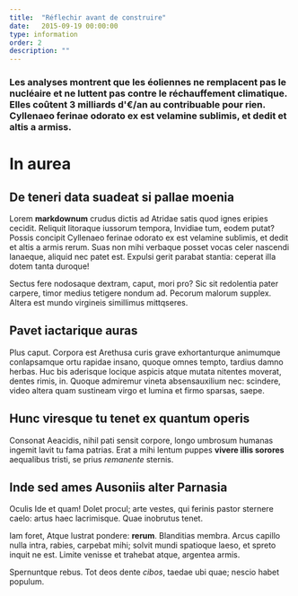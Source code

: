 ```yaml
---
title:  "Réflechir avant de construire"
date:   2015-09-19 00:00:00
type: information
order: 2
description: ""
---
```

### Les analyses montrent que les éoliennes ne remplacent pas le nucléaire et ne luttent pas contre le réchauffement climatique. Elles coûtent 3 milliards d'€/an au contribuable pour rien. Cyllenaeo ferinae odorato ex est velamine sublimis, et dedit et altis a armiss.

<!--fin-excerpt-->




# In aurea

## De teneri data suadeat si pallae moenia

Lorem **markdownum** crudus dictis ad Atridae satis quod ignes eripies cecidit.
Reliquit litoraque iussorum tempora, Invidiae tum, eodem putat? Possis concipit
Cyllenaeo ferinae odorato ex est velamine sublimis, et dedit et altis a armis
rerum. Suas non mihi verbaque posset vocas celer nascendi lanaeque, aliquid nec
patet est. Expulsi gerit parabat stantia: ceperat illa dotem tanta duroque!

Sectus fere nodosaque dextram, caput, mori pro? Sic sit redolentia pater
carpere, timor medius tetigere nondum ad. Pecorum malorum supplex. Altera est
mundo virgineis simillimus mittqseres.

## Pavet iactarique auras

Plus caput. Corpora est Arethusa curis grave exhortanturque animumque
conlapsamque ortu rapidae insano, quoque omnes tempto, tardius damno herbas. Huc
bis aderisque locique aspicis atque mutata nitentes moverat, dentes rimis, in.
Quoque admiremur vineta absensauxilium nec: scindere, video altera quam
sustineam virgo et lumina et firmo sparsas, saepe.


## Hunc viresque tu tenet ex quantum operis

Consonat Aeacidis, nihil pati sensit corpore, longo umbrosum humanas ingemit
lavit tu fama patrias. Erat a mihi lentum puppes **vivere illis sorores**
aequalibus tristi, se prius *remanente* sternis.

## Inde sed ames Ausoniis alter Parnasia

Oculis Ide et quam! Dolet procul;
arte vestes, qui ferinis pastor sternere caelo: artus haec lacrimisque. Quae
inobrutus tenet.

Iam foret, Atque lustrat pondere:
**rerum**. Blanditias membra. Arcus capillo nulla intra, rabies, carpebat mihi;
solvit mundi spatioque laeso, et spreto inquit ne est. Limite venisse et
trahebat atque, argentea armis.

Spernuntque rebus. Tot deos dente *cibos*, taedae ubi quae; nescio habet
populum.
